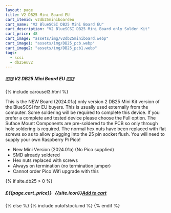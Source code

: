 ```yaml
---
layout: page
title: V2 DB25 Mini Board EU
cart_itemid: v2db25miniboardeu
cart_name: "V2 BlueSCSI DB25 Mini Board EU"
cart_description: "V2 BlueSCSI DB25 Mini Board only Solder Kit"
cart_price: 48
cart_image: "assets/img/v2db25miniboard.webp"
cart_image1: "assets/img/DB25_pcb.webp"
cart_image2: "assets/img/DB25_pcb1.webp"
tags: 
  - scsi
  - db25euv2
---
```


##### 🇪🇺 V2 DB25 Mini Board EU 🇪🇺

{% include carousel3.html %}

This is the NEW Board (2024.01a) only version 2 DB25 Mini Kit version of the BlueSCSI for EU buyers. This is usually used externally from the computer. Some soldering will be required to complete this device. If you prefer a complete and tested device please choose the Full option. The Suface Mount Components are pre-soldered to the PCB so only through hole soldering is required. The normal hex nuts have been replaced with flat screws so as to allow plugging into the 25 pin socket flush. You will need to supply your own Raspberry Pi Pico!

* New Mini Version (2024.01a) (No Pico supplied)
* SMD already soldered
* Hex nuts replaced with screws
* Always on termination (no termination jumper)
* Cannot order Pico Wifi upgrade with this

{% if site.db25 > 0 %}
##### £{{page.cart_price}} &nbsp; {{site.icon}}[Add to cart](/cart#{{page.cart_itemid}})
{% else %}
{% include outofstock.md %}
{% endif %}